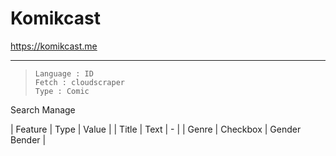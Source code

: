# Komikcast
https://komikcast.me

-----

> ```
> Language : ID
> Fetch : cloudscraper
> Type : Comic
> ```

Search Manage

| Feature | Type | Value |
| Title | Text | - |
| Genre | Checkbox | Gender Bender |
